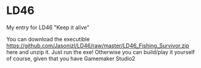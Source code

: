 # LD46
My entry for LD46 "Keep it alive" 

You can download the executible https://github.com/Jasonizl/LD46/raw/master/LD46_Fishing_Survivor.zip here and unzip it. Just run the exe!
Otherwise you can build/play it yourself of course, given that you have Gamemaker Studio2
